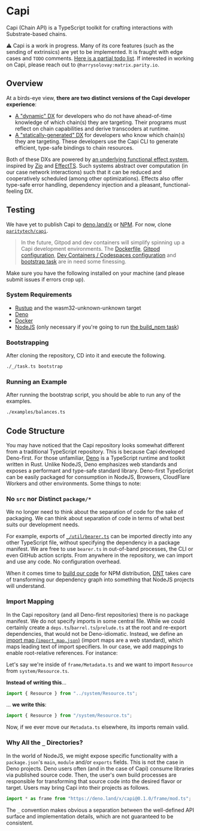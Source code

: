 # Capi

Capi (Chain API) is a TypeScript toolkit for crafting interactions with Substrate-based chains.

⚠️ Capi is a work in progress. Many of its core features (such as the sending of extrinsics) are yet to be implemented. It is fraught with edge cases and `TODO` comments. [Here is a partial todo list](./_/assets/todo.md). If interested in working on Capi, please reach out to `@harrysolovay:matrix.parity.io`.

## Overview

At a birds-eye view, **there are two distinct versions of the Capi developer experience**:

- [A "dynamic" DX](./_/assets/dynamic_dx.md) for developers who do not have ahead-of-time knowledge of which chain(s) they are targeting. Their programs must reflect on chain capabilities and derive transcoders at runtime.
- [A "statically-generated" DX](./_/assets/static_dx.md) for developers who know which chain(s) they are targeting. These developers use the Capi CLI to generate efficient, type-safe bindings to chain resources.

Both of these DXs are powered by [an underlying functional effect system](./_/assets/effects.md), inspired by [Zio](https://zio.dev/) and [EffectTS](https://github.com/effect-ts). Such systems abstract over computation (in our case network interactions) such that it can be reduced and cooperatively scheduled (among other optimizations). Effects also offer type-safe error handling, dependency injection and a pleasant, functional-feeling DX.

## Testing

We have yet to publish Capi to [deno.land/x](https://deno.land/x) or [NPM](https://www.npmjs.com/). For now, clone [`paritytech/capi`](https://github.com/paritytech/capi).

> In the future, Gitpod and dev containers will simplify spinning up a Capi development environments. The [Dockerfile](./Dockerfile), [Gitpod configuration](./.gitpod.yml), [Dev Containers / Codespaces configuration](./.devcontainer/devcontainer.json) and [bootstrap task](./_/tasks/bootstrap.ts) are in need some finessing.

Make sure you have the following installed on your machine (and please submit issues if errors crop up).

### System Requirements

- [Rustup](https://www.rust-lang.org/tools/install) and the wasm32-unknown-unknown target
- [Deno](https://deno.land/manual@v1.19.3/getting_started/installation)
- [Docker](https://docs.docker.com/get-docker/)
- [NodeJS](https://nodejs.org/) (only necessary if you're going to run [the build_npm task](./_/tasks/build_npm.ts))

### Bootstrapping

After cloning the repository, CD into it and execute the following.

```sh
./_/task.ts bootstrap
```

### Running an Example

After running the bootstrap script, you should be able to run any of the examples.

```sh
./examples/balances.ts
```

## Code Structure

You may have noticed that the Capi repository looks somewhat different from a traditional TypeScript repository. This is because Capi developed Deno-first. For those unfamiliar, [Deno](https://deno.land/) is a TypeScript runtime and toolkit written in Rust. Unlike NodeJS, Deno emphasizes web standards and exposes a performant and type-safe standard library. Deno-first TypeScript can be easily packaged for consumption in NodeJS, Browsers, CloudFlare Workers and other environments. Some things to note:

### No `src` nor Distinct `package/*`

We no longer need to think about the separation of code for the sake of packaging. We can think about separation of code in terms of what best suits our development needs.

For example, exports of [`_/util/bearer.ts`](./_/util/bearer.ts) can be imported directly into any other TypeScript file, without specifying the dependency in a package manifest. We are free to use `bearer.ts` in out-of-band processes, the CLI or even GitHub action scripts. From anywhere in the repository, we can import and use any code. No configuration overhead.

When it comes time to [build our code](./_/tasks/build_npm.ts) for NPM distribution, [DNT](https://github.com/denoland/dnt) takes care of transforming our dependency graph into something that NodeJS projects will understand.

### Import Mapping

In the Capi repository (and all Deno-first repositories) there is no package manifest. We do not specify imports in some central file. While we could certainly create a `deps.ts`/`barrel.ts`/`prelude.ts` at the root and re-export dependencies, that would not be Deno-idiomatic. Instead, we define an [import map (`import_map.json`)](./import_map.json) (import maps are a web standard), which maps leading text of import specifiers. In our case, we add mappings to enable root-relative references. For instance:

Let's say we're inside of `frame/Metadata.ts` and we want to import `Resource` from `system/Resource.ts`.

**Instead of writing this**...

```ts
import { Resource } from "../system/Resource.ts";
```

... **we write this**:

```ts
import { Resource } from "/system/Resource.ts";
```

Now, if we ever move our `Metadata.ts` elsewhere, its imports remain valid.

### Why All the `_` Directories?

In the world of NodeJS, we might expose specific functionality with a `package.json`'s `main`, `module` and/or `exports` fields. This is not the case in Deno projects. Deno users often (and in the case of Capi) consume libraries via published source code. Then, the user's own build processes are responsible for transforming that source code into the desired flavor or target. Users may bring Capi into their projects as follows.

```ts
import * as frame from "https://deno.land/x/capi@0.1.0/frame/mod.ts";
```

The `_` convention makes obvious a separation between the well-defined API surface and implementation details, which are not guaranteed to be consistent.

